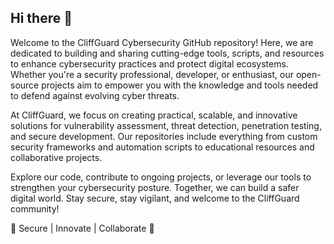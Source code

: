 ## Hi there 👋

Welcome to the CliffGuard Cybersecurity GitHub repository! Here, we are dedicated to building and sharing cutting-edge tools, scripts, and resources to enhance cybersecurity practices and protect digital ecosystems. Whether you're a security professional, developer, or enthusiast, our open-source projects aim to empower you with the knowledge and tools needed to defend against evolving cyber threats.

At CliffGuard, we focus on creating practical, scalable, and innovative solutions for vulnerability assessment, threat detection, penetration testing, and secure development. Our repositories include everything from custom security frameworks and automation scripts to educational resources and collaborative projects.

Explore our code, contribute to ongoing projects, or leverage our tools to strengthen your cybersecurity posture. Together, we can build a safer digital world. Stay secure, stay vigilant, and welcome to the CliffGuard community!

🔐 Secure | Innovate | Collaborate 🔐
